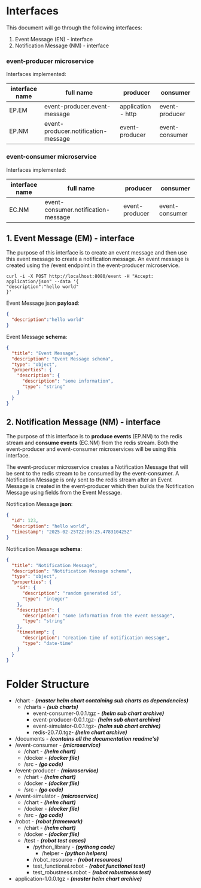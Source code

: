 # Interfaces

This document will go through the following interfaces:
1. Event Message (EN) - interface
2. Notification Message (NM) - interface

### event-producer microservice

Interfaces implemented:

| interface name | full name                           | producer           | consumer       |
|----------------|-------------------------------------|--------------------|----------------|
| EP.EM          | event-producer.event-message        | application - http | event-producer |
| EP.NM          | event-producer.notification-message | event-producer     | event-consumer |

### event-consumer microservice

Interfaces implemented:

| interface name | full name                           | producer           | consumer       |
|----------------|-------------------------------------|--------------------|----------------|
| EC.NM          | event-consumer.notification-message | event-producer     | event-consumer |

## 1. Event Message (EM) - interface

The purpose of this interface is to create an event message and then use this event message to create a notification message.
An event message is created using the /event endpoint in the event-producer microservice.

```text
curl -i -X POST http://localhost:8080/event -H "Accept: application/json" --data '{
"description":"hello world"
}'
```

Event Message json **payload**:

```json
{
  "description":"hello world"
}
```

Event Message **schema**:

```json
{
  "title": "Event Message",
  "description": "Event Message schema",
  "type": "object",
  "properties": {
    "description": {
      "description": "some information",
      "type": "string"
    }
  }
}
```

## 2. Notification Message (NM) - interface

The purpose of this interface is to **produce events** (EP.NM) to the redis stream and **consume events** (EC.NM) from the redis stream.
Both the event-producer and event-consumer microservices will be using this interface.

The event-producer microservice creates a Notification Message that will be sent to the redis stream to be consumed by the event-consumer.
A Notification Message is only sent to the redis stream after an Event Message is created in the event-producer which then builds the Notification Message
using fields from the Event Message.

Notification Message **json**:

```json
{
  "id": 123,
  "description": "hello world",
  "timestamp": "2025-02-25T22:06:25.478310425Z"
}
```

Notification Message **schema**:

```json
{
  "title": "Notification Message",
  "description": "Notification Message schema",
  "type": "object",
  "properties": {
    "id": {
      "description": "random generated id",
      "type": "integer"
    },
    "description": {
      "description": "some information from the event message",
      "type": "string"
    },
    "timestamp": {
      "description": "creation time of notification message",
      "type": "date-time"
    }
  }
}
```

# Folder Structure

- /chart - ***(master helm chart containing sub charts as dependencies)***
  - /charts - ***(sub charts)***
    - event-consumer-0.0.1.tgz - ***(helm sub chart archive)***
    - event-producer-0.0.1.tgz- ***(helm sub chart archive)***
    - event-simulator-0.0.1.tgz- ***(helm sub chart archive)***
    - redis-20.7.0.tgz- ***(helm chart archive)***
- /documents - ***(contains all the documentation readme's)***
- /event-consumer - ***(microservice)***
  - /chart - ***(helm chart)***
  - /docker - ***(docker file)***
  - /src - ***(go code)***
- /event-producer - ***(microservice)***
  - /chart - ***(helm chart)***
  - /docker - ***(docker file)***
  - /src - ***(go code)***
- /event-simulator - ***(microservice)***
  - /chart - ***(helm chart)***
  - /docker - ***(docker file)***
  - /src - ***(go code)***
- /robot - ***(robot framework)***
  - /chart - ***(helm chart)***
  - /docker - ***(docker file)***
  - /test - ***(robot test cases)***
    - /python_library - ***(pythong code)***
      - /helper - ***(python helpers)***
    - /robot_resource - ***(robot resources)***
    - test_functional.robot - ***(robot functional test)***
    - test_robustness.robot - ***(robot robustness test)***
- application-1.0.0.tgz - ***(master helm chart archive)***
